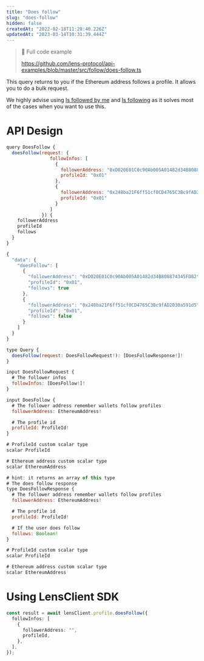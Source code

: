 ```yaml
---
title: "Does follow"
slug: "does-follow"
hidden: false
createdAt: "2022-02-18T11:28:40.226Z"
updatedAt: "2023-03-14T10:31:39.444Z"
---
```


> 📘 Full code example
>
> <https://github.com/lens-protocol/api-examples/blob/master/src/follow/does-follow.ts>

This query returns to you if the Ethereum address follows a profile. It allows you to do a bulk request.

We highly advise using [Is followed by me](doc:is-followed-by-me) and [Is following](doc:is-following) as it solves most of the cases when you want to use this.

# API Design

```javascript Example operation
query DoesFollow {
  doesFollow(request: {
             	followInfos: [
                  {
                    followerAddress: "0xD020E01C0c90Ab005A01482d34B808874345FD82",
                    profileId: "0x01"
                  },
                  {
                    followerAddress: "0x248ba21F6ff51cf0CD4765C3Bc9fAD2030a591d5",
                    profileId: "0x01"
                  }
                ]
             }) {
    followerAddress
    profileId
    follows
  }
}
```

```javascript Example response
{
  "data": {
    "doesFollow": [
      {
        "followerAddress": "0xD020E01C0c90Ab005A01482d34B808874345FD82",
        "profileId": "0x01",
        "follows": true
      },
      {
        "followerAddress": "0x248ba21F6ff51cf0CD4765C3Bc9fAD2030a591d5",
        "profileId": "0x01",
        "follows": false
      }
    ]
  }
}
```

```javascript Query interface
type Query {
  doesFollow(request: DoesFollowRequest!): [DoesFollowResponse!]!
}
```

```javascript Request
input DoesFollowRequest {
  # The follower infos
  followInfos: [DoesFollow!]!
}

input DoesFollow {
  # The follower address remember wallets follow profiles
  followerAddress: EthereumAddress!

  # The profile id
  profileId: ProfileId!
}

# ProfileId custom scalar type
scalar ProfileId

# Ethereum address custom scalar type
scalar EthereumAddress
```

```javascript Response
# hint: it returns an array of this type
# The does follow response
type DoesFollowResponse {
  # The follower address remember wallets follow profiles
  followerAddress: EthereumAddress!

  # The profile id
  profileId: ProfileId!

  # If the user does follow
  follows: Boolean!
}

# ProfileId custom scalar type
scalar ProfileId

# Ethereum address custom scalar type
scalar EthereumAddress
```

#

# Using LensClient SDK

```typescript
const result = await lensClient.profile.doesFollow({
  followInfos: [
    {
      followerAddress: "",
      profileId,
    },
  ],
});
```
